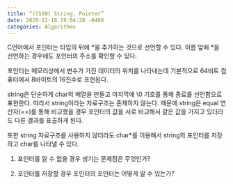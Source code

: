 ```yaml
---
title: “(CS50) String, Pointer”
date: 2020-12-18 19:04:28 -0400
categories: Algorithms
---
```


C언어에서 포인터는 타입의 뒤에 *을 추가하는 것으로 선언할 수 있다.
이름 앞에 *을 선언하는 경우에도 포인터의 주소를 확인할 수 있다.

포인터는 메모리상에서 변수가 가진 데이터의 위치를 나타내는데 기본적으로 64비트 컴퓨터에서
8바이트의 16진수로 표현된다.

string은 단순하게 char의 배열을 만들고 마지막에 \0 기호를 통해 종료를 선언함으로 표현한다.
따라서 string이라는 자료구조는 존재하지 않는다.
때문에 string은 equal 연산자(==)를 통해 비교했을 경우 포인터의 값을 서로 비교해서
같은 값을 가지고 있더라도 다른 결과를 표출하게 된다.

또한 string 자료구조를 사용하지 않더라도  char*를 이용해서 string의 포인터를 저장하고
char를 나타낼 수 있다.


1. 포인터를 알 수 없을 경우 생기는 문제점은 무엇인가?

2. 포인터를 저장할 경우 포인터의 포인터는 어떻게 알 수 있는가?
